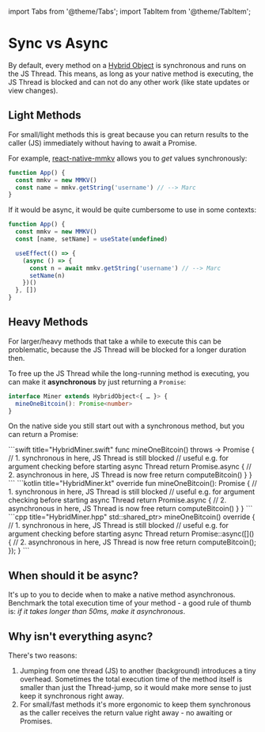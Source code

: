 ---
---

import Tabs from '@theme/Tabs';
import TabItem from '@theme/TabItem';

# Sync vs Async

By default, every method on a [Hybrid Object](hybrid-objects) is synchronous and runs on the JS Thread.
This means, as long as your native method is executing, the JS Thread is blocked and can not do any other work (like state updates or view changes).

## Light Methods

For small/light methods this is great because you can return results to the caller (JS) immediately without having to await a Promise.

For example, [react-native-mmkv](https://github.com/mrousavy/react-native-mmkv) allows you to _get_ values synchronously:

```ts
function App() {
  const mmkv = new MMKV()
  const name = mmkv.getString('username') // --> Marc
}
```

If it would be async, it would be quite cumbersome to use in some contexts:

```ts
function App() {
  const mmkv = new MMKV()
  const [name, setName] = useState(undefined)

  useEffect(() => {
    (async () => {
      const n = await mmkv.getString('username') // --> Marc
      setName(n)
    })()
  }, [])
}
```

## Heavy Methods

For larger/heavy methods that take a while to execute this can be problematic, because the JS Thread will be blocked for a longer duration then.

To free up the JS Thread while the long-running method is executing, you can make it **asynchronous** by just returning a `Promise`:

```ts title="MinerSpec.nitro.ts"
interface Miner extends HybridObject<{ … }> {
  mineOneBitcoin(): Promise<number>
}
```

On the native side you still start out with a synchronous method, but you can return a Promise:

<Tabs groupId="native-language">
  <TabItem value="swift" label="Swift" default>
    ```swift title="HybridMiner.swift"
    func mineOneBitcoin() throws -> Promise<Double> {
      // 1. synchronous in here, JS Thread is still blocked
      //    useful e.g. for argument checking before starting async Thread
      return Promise.async {
        // 2. asynchronous in here, JS Thread is now free
        return computeBitcoin()
      }
    }
    ```
  </TabItem>
  <TabItem value="kotlin" label="Kotlin">
    ```kotlin title="HybridMiner.kt"
    override fun mineOneBitcoin(): Promise<Double> {
      // 1. synchronous in here, JS Thread is still blocked
      //    useful e.g. for argument checking before starting async Thread
      return Promise.async {
        // 2. asynchronous in here, JS Thread is now free
        return computeBitcoin()
      }
    }
    ```
  </TabItem>
  <TabItem value="cpp" label="C++">
    ```cpp title="HybridMiner.hpp"
    std::shared_ptr<Promise<double>> mineOneBitcoin() override {
      // 1. synchronous in here, JS Thread is still blocked
      //    useful e.g. for argument checking before starting async Thread
      return Promise<double>::async([]() {
        // 2. asynchronous in here, JS Thread is now free
        return computeBitcoin();
      });
    }
    ```
  </TabItem>
</Tabs>

## When should it be async?

It's up to you to decide when to make a native method asynchronous.
Benchmark the total execution time of your method - a good rule of thumb is: _if it takes longer than 50ms, make it asynchronous_.

## Why isn't everything async?

There's two reasons:

1. Jumping from one thread (JS) to another (background) introduces a tiny overhead. Sometimes the total execution time of the method itself is smaller than just the Thread-jump, so it would make more sense to just keep it synchronous right away.
2. For small/fast methods it's more ergonomic to keep them synchronous as the caller receives the return value right away - no awaiting or Promises.
